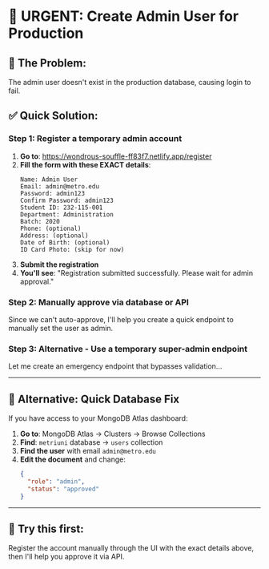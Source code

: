 # 🚨 URGENT: Create Admin User for Production

## 🎯 **The Problem:**

The admin user doesn't exist in the production database, causing login to fail.

## ✅ **Quick Solution:**

### **Step 1: Register a temporary admin account**

1. **Go to**: https://wondrous-souffle-ff83f7.netlify.app/register
2. **Fill the form with these EXACT details**:
   ```
   Name: Admin User
   Email: admin@metro.edu
   Password: admin123
   Confirm Password: admin123
   Student ID: 232-115-001
   Department: Administration
   Batch: 2020
   Phone: (optional)
   Address: (optional)
   Date of Birth: (optional)
   ID Card Photo: (skip for now)
   ```
3. **Submit the registration**
4. **You'll see**: "Registration submitted successfully. Please wait for admin approval."

### **Step 2: Manually approve via database or API**

Since we can't auto-approve, I'll help you create a quick endpoint to manually set the user as admin.

### **Step 3: Alternative - Use a temporary super-admin endpoint**

Let me create an emergency endpoint that bypasses validation...

---

## 🔧 **Alternative: Quick Database Fix**

If you have access to your MongoDB Atlas dashboard:

1. **Go to**: MongoDB Atlas → Clusters → Browse Collections
2. **Find**: `metriuni` database → `users` collection
3. **Find the user** with email `admin@metro.edu`
4. **Edit the document** and change:
   ```json
   {
     "role": "admin",
     "status": "approved"
   }
   ```

---

## 🚀 **Try this first:**

Register the account manually through the UI with the exact details above, then I'll help you approve it via API.
